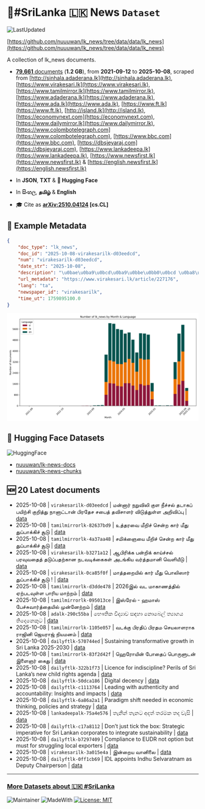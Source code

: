 # 📄#SriLanka 🇱🇰 News `Dataset`

![LastUpdated](https://img.shields.io/badge/last_updated-2025--10--08_09:45:36-green)

[https://github.com/nuuuwan/lk_news/tree/data/data/lk_news](https://github.com/nuuuwan/lk_news/tree/data/data/lk_news)

A collection of lk_news documents.

- [**79,661** documents](https://github.com/nuuuwan/lk_news/tree/data/data/lk_news) (**1.2 GB**), from **2021-09-12** to **2025-10-08**, scraped from [http://sinhala.adaderana.lk](http://sinhala.adaderana.lk), [https://www.virakesari.lk](https://www.virakesari.lk), [https://www.tamilmirror.lk](https://www.tamilmirror.lk), [https://www.adaderana.lk](https://www.adaderana.lk), [https://www.ada.lk](https://www.ada.lk), [https://www.ft.lk](https://www.ft.lk), [http://island.lk](http://island.lk), [https://economynext.com](https://economynext.com), [https://www.dailymirror.lk](https://www.dailymirror.lk), [https://www.colombotelegraph.com](https://www.colombotelegraph.com), [https://www.bbc.com](https://www.bbc.com), [https://dbsjeyaraj.com](https://dbsjeyaraj.com), [https://www.lankadeepa.lk](https://www.lankadeepa.lk), [https://www.newsfirst.lk](https://www.newsfirst.lk) & [https://english.newsfirst.lk](https://english.newsfirst.lk)

- In **JSON**, **TXT** & **🤗 Hugging Face**

- In **සිංහල**, **தமிழ்** & **English**

- 🎓 Cite as **[arXiv:2510.04124](https://arxiv.org/abs/2510.04124) [cs.CL]**

## 📝 Example Metadata

```json
{
    "doc_type": "lk_news",
    "doc_id": "2025-10-08-virakesarilk-d03eedcd",
    "num": "virakesarilk-d03eedcd",
    "date_str": "2025-10-08",
    "description": "\u0bae\u0ba9\u0bcd\u0ba9\u0bbe\u0bb0\u0bcd \u0ba8\u0bb1\u0bc1\u0bb5\u0bbf\u0bb2\u0bbf \u0b95\u0bc1\u0bb3 \u0ba8\u0bc0\u0b9a\u0bcd\u0b9a\u0bb2\u0bcd \u0ba4\u0b9f\u0bbe\u0b95\u0baa\u0bcd \u0baa\u0baf\u0bbf\u0bb1\u0bcd\u0b9a\u0bbf \u0b95\u0bc1\u0bb1\u0bbf\u0ba4\u0bcd\u0ba4\u0bc1 \u0ba8\u0bbe\u0ba9\u0bbe\u0b9f\u0bcd\u0b9f\u0bbe\u0ba9\u0bcd \u0baa\u0bbf\u0bb0\u0ba4\u0bc7\u0b9a \u0b9a\u0baa\u0bc8\u0ba4\u0bcd \u0ba4\u0bb5\u0bbf\u0b9a\u0bbe\u0bb3\u0bb0\u0bcd \u0bb5\u0bbf\u0b9f\u0bc1\u0ba4\u0bcd\u0ba4\u0bc1\u0bb3\u0bcd\u0bb3 \u0b85\u0bb1\u0bbf\u0bb5\u0bbf\u0baa\u0bcd\u0baa\u0bc1",
    "url_metadata": "https://www.virakesari.lk/article/227176",
    "lang": "ta",
    "newspaper_id": "virakesarilk",
    "time_ut": 1759895100.0
}
```

![Chart](https://raw.githubusercontent.com/nuuuwan/lk_news/refs/heads/data/data/lk_news/docs_by_month_and_lang.png)

## 🤗 Hugging Face Datasets

![HuggingFace](https://img.shields.io/badge/-HuggingFace-FDEE21?style=for-the-badge&logo=HuggingFace)

- [nuuuwan/lk-news-docs](https://huggingface.co/datasets/nuuuwan/lk-news-docs)
- [nuuuwan/lk-news-chunks](https://huggingface.co/datasets/nuuuwan/lk-news-chunks)

## 🆕 20 Latest documents

- 2025-10-08 | `virakesarilk-d03eedcd` | மன்னார் நறுவிலி குள நீச்சல் தடாகப் பயிற்சி குறித்து நானாட்டான் பிரதேச சபைத் தவிசாளர் விடுத்துள்ள அறிவிப்பு | [data](https://github.com/nuuuwan/lk_news/tree/data/data/lk_news/2020s/2025/2025-10-08-virakesarilk-d03eedcd)
- 2025-10-08 | `tamilmirrorlk-82637bd9` | உத்தரவை மீறிச் சென்ற கார் மீது துப்பாக்கிச் சூடு | [data](https://github.com/nuuuwan/lk_news/tree/data/data/lk_news/2020s/2025/2025-10-08-tamilmirrorlk-82637bd9)
- 2025-10-08 | `tamilmirrorlk-4a37aa48` | சமிக்ஞையை மீறிச் சென்ற கார் மீது துப்பாக்கிச் சூடு | [data](https://github.com/nuuuwan/lk_news/tree/data/data/lk_news/2020s/2025/2025-10-08-tamilmirrorlk-4a37aa48)
- 2025-10-08 | `virakesarilk-b3271a12` | ஆபிரிக்க பன்றிக் காய்ச்சல் பரவுவதைத் தடுப்பதற்கான நடவடிக்கைகள் அடங்கிய வர்த்தமானி வெளியீடு | [data](https://github.com/nuuuwan/lk_news/tree/data/data/lk_news/2020s/2025/2025-10-08-virakesarilk-b3271a12)
- 2025-10-08 | `virakesarilk-0ca85f0f` | மாத்தறையில்  கார் மீது பொலிஸார் துப்பாக்கிச் சூடு ! | [data](https://github.com/nuuuwan/lk_news/tree/data/data/lk_news/2020s/2025/2025-10-08-virakesarilk-0ca85f0f)
- 2025-10-08 | `tamilmirrorlk-d3dde478` | 2026இல் வட மாகாணத்தில் ஏற்படவுள்ள பாரிய மாற்றம் | [data](https://github.com/nuuuwan/lk_news/tree/data/data/lk_news/2020s/2025/2025-10-08-tamilmirrorlk-d3dde478)
- 2025-10-08 | `tamilmirrorlk-095013ce` | இஸ்ரேல் - ஹமாஸ் பேச்சுவார்த்தையில் முன்னேற்றம் | [data](https://github.com/nuuuwan/lk_news/tree/data/data/lk_news/2020s/2025/2025-10-08-tamilmirrorlk-095013ce)
- 2025-10-08 | `adalk-290c55ba` | භෞතික විද්‍යාව සඳහා නොබෙල් ත්‍යාගය තිදෙනෙකුට | [data](https://github.com/nuuuwan/lk_news/tree/data/data/lk_news/2020s/2025/2025-10-08-adalk-290c55ba)
- 2025-10-08 | `tamilmirrorlk-1105e057` | வடக்கு பிரதிப் பிரதம செயலாளராக ராஜினி ஜெயராஜ் நியமனம் | [data](https://github.com/nuuuwan/lk_news/tree/data/data/lk_news/2020s/2025/2025-10-08-tamilmirrorlk-1105e057)
- 2025-10-08 | `dailyftlk-570744ed` | Sustaining transformative growth in Sri Lanka 2025-2030 | [data](https://github.com/nuuuwan/lk_news/tree/data/data/lk_news/2020s/2025/2025-10-08-dailyftlk-570744ed)
- 2025-10-08 | `tamilmirrorlk-83f2d42f` | ஹெரோயின் போதைப் பொருளுடன் இளைஞர் கைது | [data](https://github.com/nuuuwan/lk_news/tree/data/data/lk_news/2020s/2025/2025-10-08-tamilmirrorlk-83f2d42f)
- 2025-10-08 | `dailyftlk-322b1f73` | Licence for indiscipline? Perils of Sri Lanka’s new child rights agenda | [data](https://github.com/nuuuwan/lk_news/tree/data/data/lk_news/2020s/2025/2025-10-08-dailyftlk-322b1f73)
- 2025-10-08 | `dailyftlk-50dca186` | Digital decency | [data](https://github.com/nuuuwan/lk_news/tree/data/data/lk_news/2020s/2025/2025-10-08-dailyftlk-50dca186)
- 2025-10-08 | `dailyftlk-c1113764` | Leading with authenticity and accountability: Insights and impacts | [data](https://github.com/nuuuwan/lk_news/tree/data/data/lk_news/2020s/2025/2025-10-08-dailyftlk-c1113764)
- 2025-10-08 | `dailyftlk-6a86a2a1` | Paradigm shift needed in economic thinking, policies and strategy | [data](https://github.com/nuuuwan/lk_news/tree/data/data/lk_news/2020s/2025/2025-10-08-dailyftlk-6a86a2a1)
- 2025-10-08 | `lankadeepalk-75a4e576` | තැනින් තැනට අදත් තරමක තද වැසි | [data](https://github.com/nuuuwan/lk_news/tree/data/data/lk_news/2020s/2025/2025-10-08-lankadeepalk-75a4e576)
- 2025-10-08 | `dailyftlk-c17a8112` | Don’t just tick the box: Strategic imperative for Sri Lankan corporates to integrate sustainability | [data](https://github.com/nuuuwan/lk_news/tree/data/data/lk_news/2020s/2025/2025-10-08-dailyftlk-c17a8112)
- 2025-10-08 | `dailyftlk-b7297409` | Compliance to EUDR not option but must for struggling local exporters | [data](https://github.com/nuuuwan/lk_news/tree/data/data/lk_news/2020s/2025/2025-10-08-dailyftlk-b7297409)
- 2025-10-08 | `virakesarilk-3a015e4a` | இன்றைய வானிலை | [data](https://github.com/nuuuwan/lk_news/tree/data/data/lk_news/2020s/2025/2025-10-08-virakesarilk-3a015e4a)
- 2025-10-08 | `dailyftlk-0ff1cb69` | IDL appoints Indhu Selvaratnam as Deputy Chairperson | [data](https://github.com/nuuuwan/lk_news/tree/data/data/lk_news/2020s/2025/2025-10-08-dailyftlk-0ff1cb69)

---

### [More Datasets about 🇱🇰 #SriLanka](https://github.com/nuuuwan/lk_datasets)

![Maintainer](https://img.shields.io/badge/maintainer-nuuuwan-red)
![MadeWith](https://img.shields.io/badge/made_with-python-blue)
[![License: MIT](https://img.shields.io/badge/License-MIT-yellow.svg)](https://opensource.org/licenses/MIT)
